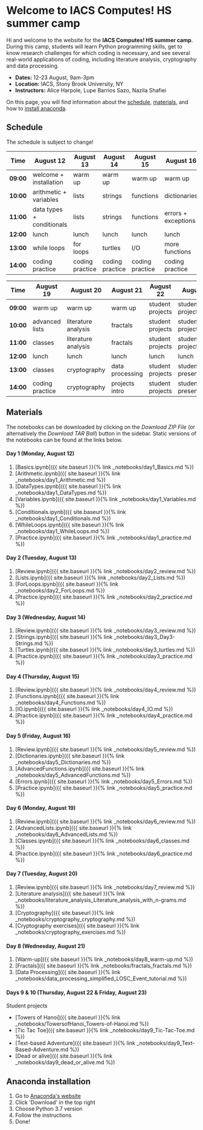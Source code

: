 # Welcome to IACS Computes! HS summer camp

Hi and welcome to the website for the **IACS Computes! HS summer camp**. During this camp, students will learn Python programming skills, get to know research challenges for which coding is necessary, and see several real-world applications of coding, including literature analysis, cryptography and data processing.

- **Dates:** 12-23 August, 9am-3pm
- **Location:** IACS, Stony Brook University, NY
- **Instructors:** Alice Harpole, Lupe Barrios Sazo, Nazila Shafiei

On this page, you will find information about the [schedule](#schedule), [materials](#materials), and how to [install anaconda](#anaconda-installation).


## Schedule

The schedule is subject to change!

Time | August 12 | August 13 | August 14 | August 15 | August 16
---------- | ---------- | ---------- | ---------- | ---------- | ----------
**09:00** | welcome + installation | warm up | warm up | warm up | warm up
**10:00** | arithmetic + variables | lists | strings | functions | dictionaries
**11:00** | data types + conditionals | lists | strings | functions | errors + exceptions
**12:00** | lunch | lunch | lunch | lunch | lunch
**13:00** | while loops | for loops | turtles | I/O | more functions
**14:00** | coding practice | coding practice | coding practice | coding practice | coding practice

Time | August 19 | August 20 | August 21 | August 22 | August 23
---------- | ---------- | ---------- | ---------- | ---------- | ----------
**09:00** | warm up | warm up | warm up | student projects | student projects
**10:00** | advanced lists | literature analysis | fractals | student projects | student projects
**11:00** | classes | literature analysis | fractals | student projects | student projects
**12:00** | lunch | lunch | lunch | lunch | lunch
**13:00** | classes | cryptography | data processing | student projects | student presentations
**14:00** | coding practice | cryptography | projects intro | student projects | student presentations


## Materials

The notebooks can be downloaded by clicking on the *Download ZIP File*
(or alternatively the *Download TAR Ball*) button in the sidebar. Static versions of the
notebooks can be found at the links below.

#### Day 1 (Monday, August 12)
1. [Basics.ipynb]({{ site.baseurl }}{% link _notebooks/day1_Basics.md %})
2. [Arithmetic.ipynb]({{ site.baseurl }}{% link _notebooks/day1_Arithmetic.md %})
3. [DataTypes.ipynb]({{ site.baseurl }}{% link _notebooks/day1_DataTypes.md %})
4. [Variables.ipynb]({{ site.baseurl }}{% link _notebooks/day1_Variables.md %})
5. [Conditionals.ipynb]({{ site.baseurl }}{% link _notebooks/day1_Conditionals.md %})
6. [WhileLoops.ipynb]({{ site.baseurl }}{% link _notebooks/day1_WhileLoops.md %})
7. [Practice.ipynb]({{ site.baseurl }}{% link _notebooks/day1_practice.md %})

#### Day 2 (Tuesday, August 13)
1. [Review.ipynb]({{ site.baseurl }}{% link _notebooks/day2_review.md %})
2. [Lists.ipynb]({{ site.baseurl }}{% link _notebooks/day2_Lists.md %})
3. [ForLoops.ipynb]({{ site.baseurl }}{% link _notebooks/day2_ForLoops.md %})
4. [Practice.ipynb]({{ site.baseurl }}{% link _notebooks/day2_practice.md %})

#### Day 3 (Wednesday, August 14)
1. [Review.ipynb]({{ site.baseurl }}{% link _notebooks/day3_review.md %})
1. [Strings.ipynb]({{ site.baseurl }}{% link _notebooks/day3_Day3-Strings.md %})
2. [Turtles.ipynb]({{ site.baseurl }}{% link _notebooks/day3_turtles.md %})
7. [Practice.ipynb]({{ site.baseurl }}{% link _notebooks/day3_practice.md %})

#### Day 4 (Thursday, August 15)
1. [Review.ipynb]({{ site.baseurl }}{% link _notebooks/day4_review.md %})
1. [Functions.ipynb]({{ site.baseurl }}{% link _notebooks/day4_Functions.md %})
2. [IO.ipynb]({{ site.baseurl }}{% link _notebooks/day4_IO.md %})
7. [Practice.ipynb]({{ site.baseurl }}{% link _notebooks/day4_practice.md %})

#### Day 5 (Friday, August 16)
1. [Review.ipynb]({{ site.baseurl }}{% link _notebooks/day5_review.md %})
1. [Dictionaries.ipynb]({{ site.baseurl }}{% link _notebooks/day5_Dictionaries.md %})
2. [AdvancedFunctions.ipynb]({{ site.baseurl }}{% link _notebooks/day5_AdvancedFunctions.md %})
3. [Errors.ipynb]({{ site.baseurl }}{% link _notebooks/day5_Errors.md %})
7. [Practice.ipynb]({{ site.baseurl }}{% link _notebooks/day5_practice.md %})

#### Day 6 (Monday, August 19)
1. [Review.ipynb]({{ site.baseurl }}{% link _notebooks/day6_review.md %})
1. [AdvancedLists.ipynb]({{ site.baseurl }}{% link _notebooks/day6_AdvancedLists.md %})
2. [Classes.ipynb]({{ site.baseurl }}{% link _notebooks/day6_classes.md %})
3. [Practice.ipynb]({{ site.baseurl }}{% link _notebooks/day6_practice.md %})

#### Day 7 (Tuesday, August 20)
1. [Review.ipynb]({{ site.baseurl }}{% link _notebooks/day7_review.md %})
2. [Literature analysis]({{ site.baseurl }}{% link _notebooks/literature_analysis_Literature_analysis_with_n-grams.md %})
1. [Cryptography]({{ site.baseurl }}{% link _notebooks/cryptography_cryptography.md %})
1. [Cryptography exercises]({{ site.baseurl }}{% link _notebooks/cryptography_exercises.md %})

#### Day 8 (Wednesday, August 21)
1. [Warm-up]({{ site.baseurl }}{% link _notebooks/day8_warm-up.md %})
1. [Fractals]({{ site.baseurl }}{% link _notebooks/fractals_fractals.md %})
1. [Data Processing]({{ site.baseurl }}{% link _notebooks/data_processing_simplified_LOSC_Event_tutorial.md %})

#### Days 9 & 10 (Thursday, August 22 & Friday, August 23)
Student projects
- [Towers of Hanoi]({{ site.baseurl }}{% link _notebooks/TowersofHanoi_Towers-of-Hanoi.md %})
- [Tic Tac Toe]({{ site.baseurl }}{% link _notebooks/day9_Tic-Tac-Toe.md %})
- [Text-based Adventure]({{ site.baseurl }}{% link _notebooks/day9_Text-Based-Adventure.md %})
- [Dead or alive]({{ site.baseurl }}{% link _notebooks/day9_dead_or_alive.md %})

## Anaconda installation

1. Go to [Anaconda's website](https://www.anaconda.com/)
2. Click 'Download' in the top right
3. Choose Python 3.7 version
4. Follow the instructions
5. Done!
